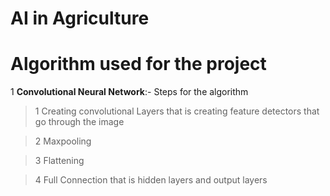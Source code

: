 # AI in Agriculture
# Algorithm used for the project
1 **Convolutional Neural Network**:- 
Steps for the algorithm
> 1 Creating convolutional Layers that is creating feature detectors that go through the image 

> 2 Maxpooling 

> 3 Flattening

> 4 Full Connection that is hidden layers and output layers 
